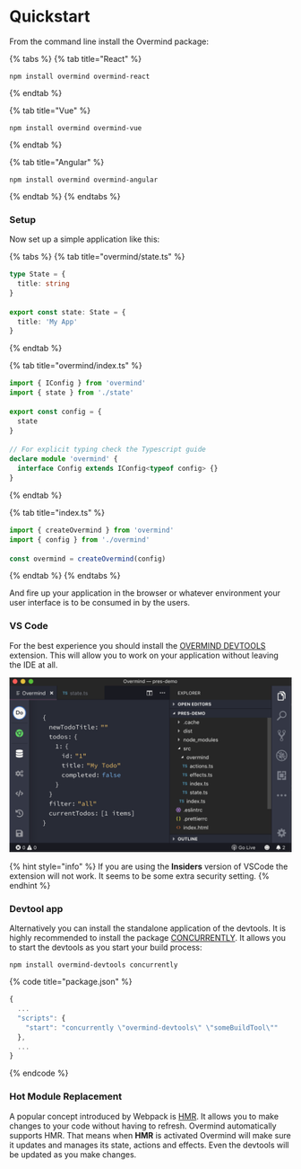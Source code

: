 # Quickstart

From the command line install the Overmind package:

{% tabs %}
{% tab title="React" %}
```
npm install overmind overmind-react
```
{% endtab %}

{% tab title="Vue" %}
```
npm install overmind overmind-vue
```
{% endtab %}

{% tab title="Angular" %}
```text
npm install overmind overmind-angular
```
{% endtab %}
{% endtabs %}

### Setup

Now set up a simple application like this:

{% tabs %}
{% tab title="overmind/state.ts" %}
```typescript
type State = {
  title: string
}

export const state: State = {
  title: 'My App'
}
```
{% endtab %}

{% tab title="overmind/index.ts" %}
```typescript
import { IConfig } from 'overmind'
import { state } from './state'

export const config = {
  state
}

// For explicit typing check the Typescript guide
declare module 'overmind' {
  interface Config extends IConfig<typeof config> {}
}
```
{% endtab %}

{% tab title="index.ts" %}
```typescript
import { createOvermind } from 'overmind'
import { config } from './overmind'

const overmind = createOvermind(config)
```
{% endtab %}
{% endtabs %}

And fire up your application in the browser or whatever environment your user interface is to be consumed in by the users.

### VS Code

For the best experience you should install the [OVERMIND DEVTOOLS](https://marketplace.visualstudio.com/items?itemName=christianalfoni.overmind-devtools-vscode) extension. This will allow you to work on your application without leaving the IDE at all.

![](.gitbook/assets/amazing_devtools.png)

{% hint style="info" %}
If you are using the **Insiders** version of VSCode the extension will not work. It seems to be some extra security setting.
{% endhint %}

### Devtool app

Alternatively you can install the standalone application of the devtools. It is highly recommended to install the package [CONCURRENTLY](https://www.npmjs.com/package/concurrently). It allows you to start the devtools as you start your build process:

```text
npm install overmind-devtools concurrently
```

{% code title="package.json" %}
```javascript
{
  ...
  "scripts": {
    "start": "concurrently \"overmind-devtools\" \"someBuildTool\""
  },
  ...
}
```
{% endcode %}

### Hot Module Replacement <a id="quickstart-hot-module-replacement"></a>

A popular concept introduced by Webpack is [HMR](https://webpack.js.org/concepts/hot-module-replacement/). It allows you to make changes to your code without having to refresh. Overmind automatically supports HMR. That means when **HMR** is activated Overmind will make sure it updates and manages its state, actions and effects. Even the devtools will be updated as you make changes.

